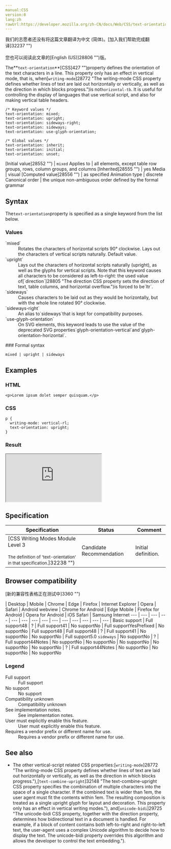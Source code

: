 ```yaml
---
manual:CSS
version:0
lang:zh
rawUrl:https://developer.mozilla.org/zh-CN/docs/Web/CSS/text-orientation
---
```




<bdi>我们的志愿者还没有将这篇文章翻译为<bdi>中文 (简体)</bdi>。[加入我们帮助完成翻译]32237 "")<br></br>您也可以阅读此文章的[English (US)]28806 "")版。</bdi>






The**`text-orientation`**[CSS]427 "")property defines the orientation of the text characters in a line. This property only has an effect in vertical mode, that is, when[`writing-mode`]28772 "The writing-mode CSS property defines whether lines of text are laid out horizontally or vertically, as well as the direction in which blocks progress.")is not`horizontal-tb`. It is useful for controlling the display of languages that use vertical script, and also for making vertical table headers.


```
/* Keyword values */
text-orientation: mixed;
text-orientation: upright;
text-orientation: sideways-right;
text-orientation: sideways;
text-orientation: use-glyph-orientation;

/* Global values */
text-orientation: inherit;
text-orientation: initial;
text-orientation: unset;
```

[Initial value]28552 "") | `mixed` 
Applies to | all elements, except table row groups, rows, column groups, and columns 
[Inherited]28555 "") | yes 
Media | visual 
[Computed value]28556 "") | as specified 
Animation type | discrete 
Canonical order | the unique non-ambiguous order defined by the formal grammar 


## Syntax<a name="Syntax"></a>


The`text-orientation`property is specified as a single keyword from the list below.


### Values<a name="Values"></a>
<dl><dt id=''>`mixed`</dt><dd>Rotates the characters of horizontal scripts 90° clockwise. Lays out the characters of vertical scripts naturally. Default value.</dd><dt id=''>`upright`</dt><dd>Lays out the characters of horizontal scripts naturally (upright), as well as the glyphs for vertical scripts. Note that this keyword causes all characters to be considered as left-to-right: the used value of[`direction`]28805 "The direction CSS property sets the direction of text, table columns, and horizontal overflow.")is forced to be`ltr`.</dd><dt id=''>`sideways`</dt><dd>Causes characters to be laid out as they would be horizontally, but with the whole line rotated 90° clockwise.</dd><dt id=''>`sideways-right`</dt><dd>An alias to`sideways`that is kept for compatibility purposes.</dd><dt id=''>`use-glyph-orientation`</dt><dd>On SVG elements, this keyword leads to use the value of the deprecated SVG properties`glyph-orientation-vertical`and`glyph-orientation-horizontal`.</dd></dl>
### Formal syntax<a name="Formal_syntax"></a>

```
mixed | upright | sideways
```

## Examples<a name="Examples"></a>

### HTML<a name="HTML"></a>

```
<p>Lorem ipsum dolet semper quisquam.</p>
```

### CSS<a name="CSS"></a>

```
p {
  writing-mode: vertical-rl;
  text-orientation: upright;
}
```

### Result<a name="Result"></a>


<iframe src='https://mdn.mozillademos.org/en-US/docs/Web/CSS/text-orientation$samples/Examples?revision=1349750' width='null' height='null'></iframe>



## Specification<a name="Specification"></a>

Specification | Status | Comment 
 ---  |  ---  |  ---  | 
[CSS Writing Modes Module Level 3<br></br><small>The definition of &#39;text-orientation&#39; in that specification.</small>]32238 "") | Candidate Recommendation | Initial definition. 


## Browser compatibility<a name="Browser_compatibility"></a>




[新的兼容性表格正在测试中<i></i>]3360 "")

 | <abbr>Desktop<i></i></abbr> | <abbr>Mobile<i></i></abbr> 
 | <abbr>Chrome<i></i></abbr> | <abbr>Edge<i></i></abbr> | <abbr>Firefox<i></i></abbr> | <abbr>Internet Explorer<i></i></abbr> | <abbr>Opera<i></i></abbr> | <abbr>Safari<i></i></abbr> | <abbr>Android webview<i></i></abbr> | <abbr>Chrome for Android<i></i></abbr> | <abbr>Edge Mobile<i></i></abbr> | <abbr>Firefox for Android<i></i></abbr> | <abbr>Opera for Android<i></i></abbr> | <abbr>iOS Safari<i></i></abbr> | <abbr>Samsung Internet<i></i></abbr> 
 ---  |  ---  |  ---  |  ---  |  ---  |  ---  |  ---  |  ---  |  ---  |  ---  |  ---  |  ---  |  ---  |  ---  | 
Basic support | <abbr>Full support</abbr>48 | <abbr>?</abbr> | <abbr>Full support</abbr>41 | <abbr>No support</abbr>No | <abbr>Full support</abbr>Yes<abbr>Prefixed<i></i></abbr> | <abbr>No support</abbr>No | <abbr>Full support</abbr>48 | <abbr>Full support</abbr>48 | <abbr>?</abbr> | <abbr>Full support</abbr>41 | <abbr>No support</abbr>No | <abbr>No support</abbr>No | <abbr>Full support</abbr>5.0 
`sideways` | <abbr>No support</abbr>No | <abbr>?</abbr> | <abbr>Full support</abbr>44<abbr>Notes<i></i></abbr> | <abbr>No support</abbr>No | <abbr>No support</abbr>No | <abbr>No support</abbr>No | <abbr>No support</abbr>No | <abbr>No support</abbr>No | <abbr>?</abbr> | <abbr>Full support</abbr>44<abbr>Notes<i></i></abbr> | <abbr>No support</abbr>No | <abbr>No support</abbr>No | <abbr>No support</abbr>No 


### Legend<a name="Legend"></a>
<dl><dt id=''><abbr>Full support</abbr></dt><dd>Full support</dd><dt id=''><abbr>No support</abbr></dt><dd>No support</dd><dt id=''><abbr>Compatibility unknown</abbr></dt><dd>Compatibility unknown</dd><dt id=''><abbr>See implementation notes.<i></i></abbr></dt><dd>See implementation notes.</dd><dt id=''><abbr>User must explicitly enable this feature.<i></i></abbr></dt><dd>User must explicitly enable this feature.</dd><dt id=''><abbr>Requires a vendor prefix or different name for use.<i></i></abbr></dt><dd>Requires a vendor prefix or different name for use.</dd></dl>





## See also<a name="See_also"></a>

* The other vertical-script related CSS properties:[`writing-mode`]28772 "The writing-mode CSS property defines whether lines of text are laid out horizontally or vertically, as well as the direction in which blocks progress."),[`text-combine-upright`]32148 "The text-combine-upright CSS property specifies the combination of multiple characters into the space of a single character. If the combined text is wider than 1em, the user agent must fit the contents within 1em. The resulting composition is treated as a single upright glyph for layout and decoration. This property only has an effect in vertical writing modes."), and[`unicode-bidi`]29725 "The unicode-bidi CSS property, together with the direction property, determines how bidirectional text in a document is handled. For example, if a block of content contains both left-to-right and right-to-left text, the user-agent uses a complex Unicode algorithm to decide how to display the text. The unicode-bidi property overrides this algorithm and allows the developer to control the text embedding.").



